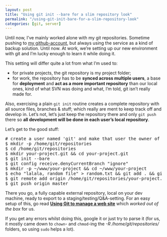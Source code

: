 ```yaml
---
layout: post
title: "Using git init --bare for a slim repository look"
permalink: "/using-git-init-bare-for-a-slim-repository-look"
categories: [git, server]
---
```


Until now, I’ve mainly worked alone with my git repositories. Sometime pushing to <a href="https://github.com/chelmertz">my github-account</a>, but always using the service as a kind of backup solution. Until now. At work, we’re setting up our new environment with git and I’m lucky enough to learn it while doing it.

This setting will differ quite a lot from what I’m used to:
<ul>
	<li>for private projects, the git repository is my project folder;</li>
	<li>for work, the repository has to be <strong>synced across multiple users</strong>, a base for <strong>deployment</strong> and <strong>act as a more important repository</strong> than our local ones, kind of what SVN was doing and what, I’m told, git isn’t really made for.</li>
</ul>
Also, exercising a plain <code>git init</code> routine creates a complete repository with all source files, branches &amp; stuff; which really are ment to keep track off and develop in. Let’s not, let’s just keep the repository there and only <code>git push</code> there so <strong>all development will be done in each user’s local repository</strong>.

Let’s get to the good stuff:
<div class="CodeRay">
<div class="code">
<pre># create a user named 'git' and make that user the owner of your repositories, and nothing else
$ mkdir -p /home/git/repositories
$ cd /home/git/repositories
$ mkdir your-project.git &amp;&amp; cd your-project.git
$ git init --bare
$ git config receive.denyCurrentBranch "ignore"
$ mkdir -p ~/www/your-project &amp;&amp; cd ~/www/your-project
$ echo "lalala, random file" &gt; random.txt &amp;&amp; git add . &amp;&amp; git commit -m "First commit"
$ git remote add origin /home/git/repositories/your-project.git
$ git push origin master</pre>
</div>
</div>
There you go, a fully capable external repository, local on your dev machine, ready to export to a staging/testing/Q&amp;A-setting. For an easy setup of this, go read <strong><a href="http://toroid.org/ams/git-website-howto">Using Git to manage a web site</a></strong> which <em>worked out of the box</em> for us.

If you get any errors whilst doing this, google it or just try to parse it (for us, it mostly came down to <code>chown</code>- and <code>chmod</code>-ing the <em>-R /home/git/repositories/</em> folders, so using <code>sudo</code> helps a lot).
